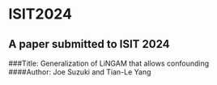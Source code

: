 # ISIT2024  
## A paper submitted to ISIT 2024  
###Title: Generalization of LiNGAM that allows confounding  
####Author: Joe Suzuki and Tian-Le Yang
